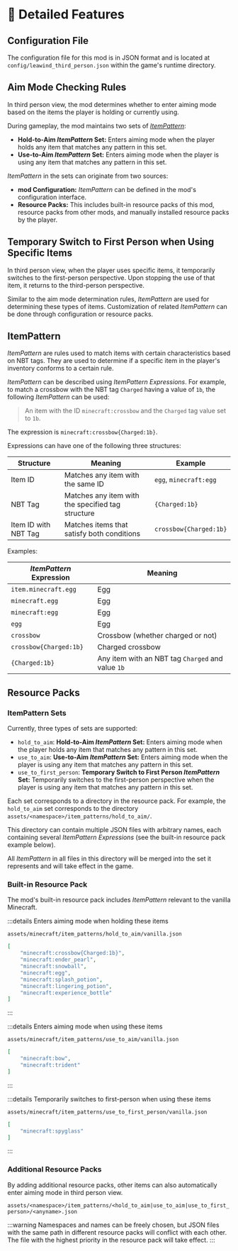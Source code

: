 # 📖 Detailed Features

## Configuration File

The configuration file for this mod is in JSON format and is located at `config/leawind_third_person.json` within the game's runtime directory.

## Aim Mode Checking Rules

In third person view, the mod determines whether to enter aiming mode based on the items the player is holding or currently using.

During gameplay, the mod maintains two sets of [_ItemPattern_](#itempattern):

* **Hold-to-Aim _ItemPattern_ Set:** Enters aiming mode when the player holds any item that matches any pattern in this set.
* **Use-to-Aim _ItemPattern_ Set:** Enters aiming mode when the player is using any item that matches any pattern in this set.

_ItemPattern_ in the sets can originate from two sources:

* **mod Configuration:** _ItemPattern_ can be defined in the mod's configuration interface.
* **Resource Packs:** This includes built-in resource packs of this mod, resource packs from other mods, and manually installed resource packs by the player.

## Temporary Switch to First Person when Using Specific Items

In third person view, when the player uses specific items, it temporarily switches to the first-person perspective. Upon stopping the use of that item, it returns to the third-person perspective.

Similar to the aim mode determination rules, _ItemPattern_ are used for determining these types of items. Customization of related _ItemPattern_ can be done through configuration or resource packs.

## ItemPattern

_ItemPattern_ are rules used to match items with certain characteristics based on NBT tags. They are used to determine if a specific item in the player's inventory conforms to a certain rule.

_ItemPattern_ can be described using _ItemPattern Expressions_. For example, to match a crossbow with the NBT tag `Charged` having a value of `1b`, the following _ItemPattern_ can be used:

> An item with the ID `minecraft:crossbow` and the `Charged` tag value set to `1b`.

The expression is `minecraft:crossbow{Charged:1b}`.

Expressions can have one of the following three structures:

| Structure            | Meaning                                           | Example                |
| -------------------- | ------------------------------------------------- | ---------------------- |
| Item ID              | Matches any item with the same ID                 | `egg`, `minecraft:egg` |
| NBT Tag              | Matches any item with the specified tag structure | `{Charged:1b}`         |
| Item ID with NBT Tag | Matches items that satisfy both conditions        | `crossbow{Charged:1b}` |

Examples:

| _ItemPattern_ Expression | Meaning                                           |
| ---------------------- | ------------------------------------------------- |
| `item.minecraft.egg`   | Egg                                               |
| `minecraft.egg`        | Egg                                               |
| `minecraft:egg`        | Egg                                               |
| `egg`                  | Egg                                               |
| `crossbow`             | Crossbow (whether charged or not)                 |
| `crossbow{Charged:1b}` | Charged crossbow                                  |
| `{Charged:1b}`         | Any item with an NBT tag `Charged` and value `1b` |

## Resource Packs

### ItemPattern Sets

Currently, three types of sets are supported:

* `hold_to_aim`: **Hold-to-Aim _ItemPattern_ Set:** Enters aiming mode when the player holds any item that matches any pattern in this set.
* `use_to_aim`: **Use-to-Aim _ItemPattern_ Set:** Enters aiming mode when the player is using any item that matches any pattern in this set.
* `use_to_first_person`: **Temporary Switch to First Person _ItemPattern_ Set:** Temporarily switches to the first-person perspective when the player is using any item that matches any pattern in this set.

Each set corresponds to a directory in the resource pack. For example, the `hold_to_aim` set corresponds to the directory `assets/<namespace>/item_patterns/hold_to_aim/`.

This directory can contain multiple JSON files with arbitrary names, each containing several _ItemPattern Expressions_ (see the built-in resource pack example below).

All _ItemPattern_ in all files in this directory will be merged into the set it represents and will take effect in the game.

### Built-in Resource Pack

The mod's built-in resource pack includes _ItemPattern_ relevant to the vanilla Minecraft.

:::details Enters aiming mode when holding these items

`assets/minecraft/item_patterns/hold_to_aim/vanilla.json`

```json
[
	"minecraft:crossbow{Charged:1b}",
	"minecraft:ender_pearl",
	"minecraft:snowball",
	"minecraft:egg",
	"minecraft:splash_potion",
	"minecraft:lingering_potion",
	"minecraft:experience_bottle"
]
```
:::

:::details Enters aiming mode when using these items

`assets/minecraft/item_patterns/use_to_aim/vanilla.json`

```json
[
	"minecraft:bow",
	"minecraft:trident"
]
```
:::

:::details Temporarily switches to first-person when using these items

`assets/minecraft/item_patterns/use_to_first_person/vanilla.json`

```json
[
	"minecraft:spyglass"
]
```
:::

### Additional Resource Packs

By adding additional resource packs, other items can also automatically enter aiming mode in third person view.

`assets/<namespace>/item_patterns/<hold_to_aim|use_to_aim|use_to_first_person>/<anyname>.json`

:::warning
Namespaces and names can be freely chosen, but JSON files with the same path in different resource packs will conflict with each other. The file with the highest priority in the resource pack will take effect.
:::
